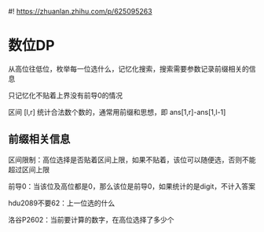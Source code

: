 #! https://zhuanlan.zhihu.com/p/625095263
# 数位DP
从高位往低位，枚举每一位选什么，记忆化搜索，搜索需要参数记录前缀相关的信息

只记忆化不贴着上界没有前导0的情况

区间 [l,r] 统计合法数个数的，通常用前缀和思想，即 ans[1,r]-ans[1,l-1]
## 前缀相关信息
区间限制：高位选择是否贴着区间上限，如果不贴着，该位可以随便选，否则不能超过区间上限

前导0：当该位及高位都是0，那么该位是前导0，如果统计的是digit，不计入答案

hdu2089不要62：上一位选的什么

洛谷P2602：当前要计算的数字，在高位选择了多少个